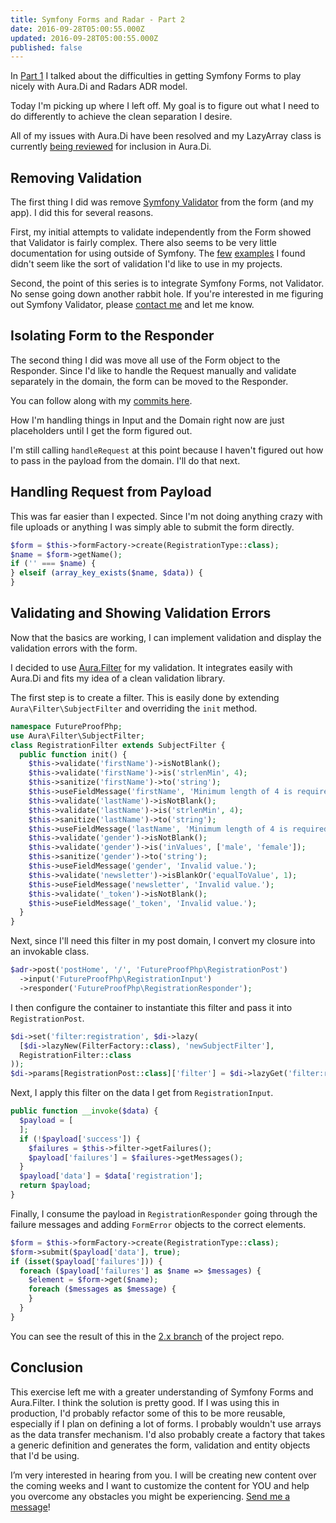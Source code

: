 ```yaml
---
title: Symfony Forms and Radar - Part 2
date: 2016-09-28T05:00:55.000Z
updated: 2016-09-28T05:00:55.000Z
published: false
---
```


In [Part 1](/symfony-forms-radar/) I talked about the difficulties in getting Symfony Forms to play nicely with Aura.Di and Radars ADR model.

Today I'm picking up where I left off. My goal is to figure out what I need to do differently to achieve the clean separation I desire.

All of my issues with Aura.Di have been resolved and my LazyArray class is currently [being reviewed](https://github.com/auraphp/Aura.Di/pull/138) for inclusion in Aura.Di.

## Removing Validation

The first thing I did was remove [Symfony Validator](http://symfony.com/components/Validator) from the form (and my app). I did this for several reasons.

First, my initial attempts to validate independently from the Form showed that Validator is fairly complex. There also seems to be very little documentation for using outside of Symfony. The [few](https://blog.tinned-software.net/using-the-symfony-validator-as-a-standalone-component/) [examples](https://gist.github.com/chrisguitarguy/2b27669a2e8d84d948ff) I found didn't seem like the sort of validation I'd like to use in my projects.

Second, the point of this series is to integrate Symfony Forms, not Validator. No sense going down another rabbit hole. If you're interested in me figuring out Symfony Validator, please [contact me](/contact/) and let me know.

## Isolating Form to the Responder

The second thing I did was move all use of the Form object to the Responder. Since I'd like to handle the Request manually and validate separately in the domain, the form can be moved to the Responder.

You can follow along with my [commits here](https://github.com/futureproofphp/symfony-forms-radar/commit/2ed2da998c9084bff97c647d2cf158a9903b5d70).

How I'm handling things in Input and the Domain right now are just placeholders until I get the form figured out.

I'm still calling `handleRequest` at this point because I haven't figured out how to pass in the payload from the domain. I'll do that next.

## Handling Request from Payload

This was far easier than I expected. Since I'm not doing anything crazy with file uploads or anything I was simply able to submit the form directly.

```php
$form = $this->formFactory->create(RegistrationType::class);
$name = $form->getName();
if ('' === $name) {
} elseif (array_key_exists($name, $data)) {
}
```

## Validating and Showing Validation Errors

Now that the basics are working, I can implement validation and display the validation errors with the form.

I decided to use [Aura.Filter](https://github.com/auraphp/Aura.Filter) for my validation. It integrates easily with Aura.Di and fits my idea of a clean validation library.

The first step is to create a filter. This is easily done by extending `Aura\Filter\SubjectFilter` and overriding the `init` method.

```php
namespace FutureProofPhp;
use Aura\Filter\SubjectFilter;
class RegistrationFilter extends SubjectFilter {
  public function init() {
    $this->validate('firstName')->isNotBlank();
    $this->validate('firstName')->is('strlenMin', 4);
    $this->sanitize('firstName')->to('string');
    $this->useFieldMessage('firstName', 'Minimum length of 4 is required.');
    $this->validate('lastName')->isNotBlank();
    $this->validate('lastName')->is('strlenMin', 4);
    $this->sanitize('lastName')->to('string');
    $this->useFieldMessage('lastName', 'Minimum length of 4 is required.');
    $this->validate('gender')->isNotBlank();
    $this->validate('gender')->is('inValues', ['male', 'female']);
    $this->sanitize('gender')->to('string');
    $this->useFieldMessage('gender', 'Invalid value.');
    $this->validate('newsletter')->isBlankOr('equalToValue', 1);
    $this->useFieldMessage('newsletter', 'Invalid value.');
    $this->validate('_token')->isNotBlank();
    $this->useFieldMessage('_token', 'Invalid value.');
  }
}
```

Next, since I'll need this filter in my post domain, I convert my closure into an invokable class.

```php
$adr->post('postHome', '/', 'FutureProofPhp\RegistrationPost')
  ->input('FutureProofPhp\RegistrationInput')
  ->responder('FutureProofPhp\RegistrationResponder');
```

I then configure the container to instantiate this filter and pass it into `RegistrationPost`.

```php
$di->set('filter:registration', $di->lazy(
  [$di->lazyNew(FilterFactory::class), 'newSubjectFilter'],
  RegistrationFilter::class
));
$di->params[RegistrationPost::class]['filter'] = $di->lazyGet('filter:registration');
```

Next, I apply this filter on the data I get from `RegistrationInput`.

```php
public function __invoke($data) {
  $payload = [
  ];
  if (!$payload['success']) {
    $failures = $this->filter->getFailures();
    $payload['failures'] = $failures->getMessages();
  }
  $payload['data'] = $data['registration'];
  return $payload;
}
```

Finally, I consume the payload in `RegistrationResponder` going through the failure messages and adding `FormError` objects to the correct elements.

```php
$form = $this->formFactory->create(RegistrationType::class);
$form->submit($payload['data'], true);
if (isset($payload['failures'])) {
  foreach ($payload['failures'] as $name => $messages) {
    $element = $form->get($name);
    foreach ($messages as $message) {
    }
  }
}
```

You can see the result of this in the [2.x branch](https://github.com/futureproofphp/symfony-forms-radar/tree/2.x) of the project repo.

## Conclusion

This exercise left me with a greater understanding of Symfony Forms and Aura.Filter. I think the solution is pretty good. If I was using this in production, I'd probably refactor some of this to be more reusable, especially if I plan on defining a lot of forms. I probably wouldn't use arrays as the data transfer mechanism. I'd also probably create a factory that takes a generic definition and generates the form, validation and entity objects that I'd be using.

I’m very interested in hearing from you. I will be creating new content over the coming weeks and I want to customize the content for YOU and help you overcome any obstacles you might be experiencing. [Send me a message](/contact/)!

